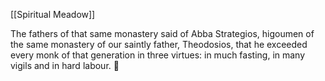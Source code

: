 [[Spiritual Meadow]]
 
The fathers of that same monastery said of Abba Strategios, higoumen of the same monastery of our saintly father, Theodosios, that he exceeded every monk of that generation in three virtues: in much fasting, in many vigils and in hard labour.  
